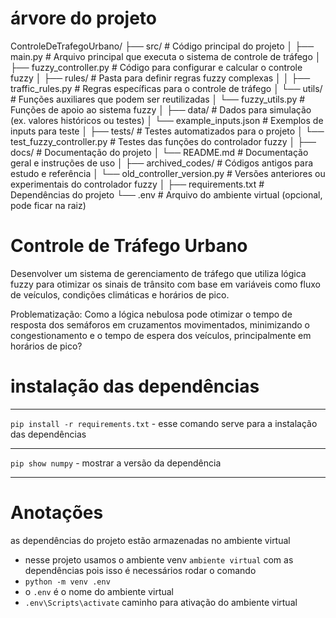 # árvore do projeto

ControleDeTrafegoUrbano/
├── src/                           # Código principal do projeto
│   ├── main.py                    # Arquivo principal que executa o sistema de controle de tráfego
│   ├── fuzzy_controller.py        # Código para configurar e calcular o controle fuzzy
│   ├── rules/                     # Pasta para definir regras fuzzy complexas
│   │   ├── traffic_rules.py       # Regras específicas para o controle de tráfego
│   └── utils/                     # Funções auxiliares que podem ser reutilizadas
│       └── fuzzy_utils.py         # Funções de apoio ao sistema fuzzy
│
├── data/                          # Dados para simulação (ex. valores históricos ou testes)
│   └── example_inputs.json        # Exemplos de inputs para teste
│
├── tests/                         # Testes automatizados para o projeto
│   └── test_fuzzy_controller.py   # Testes das funções do controlador fuzzy
│
├── docs/                          # Documentação do projeto
│   └── README.md                  # Documentação geral e instruções de uso
│
├── archived_codes/                # Códigos antigos para estudo e referência
│   └── old_controller_version.py  # Versões anteriores ou experimentais do controlador fuzzy
│
├── requirements.txt               # Dependências do projeto
└── .env                           # Arquivo do ambiente virtual (opcional, pode ficar na raiz)


# Controle de Tráfego Urbano

Desenvolver um sistema de gerenciamento de tráfego que utiliza lógica fuzzy para otimizar os sinais de trânsito com base em variáveis como fluxo de veículos, condições climáticas e horários de pico.

Problematização: Como a lógica nebulosa pode otimizar  o tempo de resposta dos semáforos em cruzamentos movimentados, minimizando o congestionamento e o tempo de espera dos veículos, principalmente em horários de pico?


# instalação das dependências
<hr>

`pip install -r requirements.txt` - esse comando serve para a instalação das dependências

<hr>

`pip show numpy` - mostrar a versão da dependência

<hr>

# Anotações

as dependências do projeto estão armazenadas no ambiente virtual
- nesse projeto usamos o ambiente venv `ambiente virtual` com as dependências
pois isso é necessários rodar o comando
- `python -m venv .env`
- o `.env` é o nome do ambiente virtual
- `.env\Scripts\activate` caminho para ativação do ambiente virtual